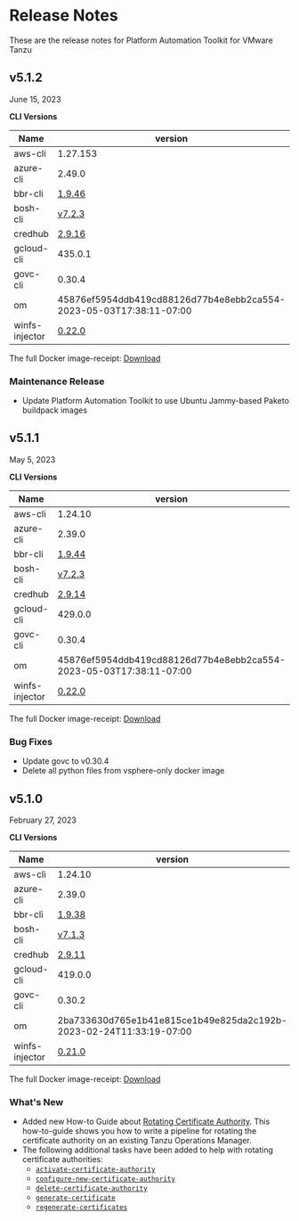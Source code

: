 # Release Notes

These are the release notes for Platform Automation Toolkit for VMware Tanzu

## v5.1.2
June 15, 2023

**CLI Versions**

| Name | version |
|---|---|
| aws-cli | 1.27.153 |
| azure-cli | 2.49.0 |
| bbr-cli | [1.9.46](https://github.com/cloudfoundry-incubator/bosh-backup-and-restore/releases/tag/v1.9.46) |
| bosh-cli | [v7.2.3](https://github.com/cloudfoundry/bosh-cli/releases/tag/v7.2.3) |
| credhub | [2.9.16](https://github.com/cloudfoundry-incubator/credhub-cli/releases/tag/2.9.16) |
| gcloud-cli | 435.0.1 |
| govc-cli | 0.30.4 |
| om | 45876ef5954ddb419cd88126d77b4e8ebb2ca554-2023-05-03T17:38:11-07:00 |
| winfs-injector | [0.22.0](https://github.com/pivotal-cf/winfs-injector/releases/tag/0.22.0) |

The full Docker image-receipt: <a href="https://platform-automation-release-candidate.s3-us-west-2.amazonaws.com/image-receipt-5.1.2" target="_blank">Download</a>

### Maintenance Release
- Update Platform Automation Toolkit to use Ubuntu Jammy-based Paketo buildpack images


## v5.1.1
May 5, 2023

**CLI Versions**

| Name | version |
|---|---|
| aws-cli | 1.24.10 |
| azure-cli | 2.39.0 |
| bbr-cli | [1.9.44](https://github.com/cloudfoundry-incubator/bosh-backup-and-restore/releases/tag/v1.9.44) |
| bosh-cli | [v7.2.3](https://github.com/cloudfoundry/bosh-cli/releases/tag/v7.2.3) |
| credhub | [2.9.14](https://github.com/cloudfoundry-incubator/credhub-cli/releases/tag/2.9.14) |
| gcloud-cli | 429.0.0 |
| govc-cli | 0.30.4 |
| om | 45876ef5954ddb419cd88126d77b4e8ebb2ca554-2023-05-03T17:38:11-07:00 |
| winfs-injector | [0.22.0](https://github.com/pivotal-cf/winfs-injector/releases/tag/0.22.0) |

The full Docker image-receipt: <a href="https://platform-automation-release-candidate.s3-us-west-2.amazonaws.com/image-receipt-5.1.1" target="_blank">Download</a>

### Bug Fixes
- Update govc to v0.30.4
- Delete all python files from vsphere-only docker image


## v5.1.0
February 27, 2023

**CLI Versions**

| Name | version |
|---|---|
| aws-cli | 1.24.10 |
| azure-cli | 2.39.0 |
| bbr-cli | [1.9.38](https://github.com/cloudfoundry-incubator/bosh-backup-and-restore/releases/tag/v1.9.38) |
| bosh-cli | [v7.1.3](https://github.com/cloudfoundry/bosh-cli/releases/tag/v7.1.3) |
| credhub | [2.9.11](https://github.com/cloudfoundry-incubator/credhub-cli/releases/tag/2.9.11) |
| gcloud-cli | 419.0.0 |
| govc-cli | 0.30.2 |
| om | 2ba733630d765e1b41e815ce1b49e825da2c192b-2023-02-24T11:33:19-07:00 |
| winfs-injector | [0.21.0](https://github.com/pivotal-cf/winfs-injector/releases/tag/0.21.0)

The full Docker image-receipt: <a href="https://platform-automation-release-candidate.s3-us-west-2.amazonaws.com/image-receipt-5.1.0" target="_blank">Download</a>

### What's New
- Added new How-to Guide about [Rotating Certificate Authority](./how-to-guides/rotating-certificate-authority.md).
  This how-to-guide shows you how to write a pipeline for rotating the certificate authority on an existing Tanzu Operations Manager.
- The following additional tasks have been added to help with rotating certificate authorities:
    * [`activate-certificate-authority`](./tasks.md#activate-certificate-authority)
    * [`configure-new-certificate-authority`](./tasks.md#configure-new-certificate-authority)
    * [`delete-certificate-authority`](./tasks.md#delete-certificate-authority)
    * [`generate-certificate`](./tasks.md#generate-certificate)
    * [`regenerate-certificates`](./tasks.md#regenerate-certificates)

[//]: # ({% include ".internal_link_url.md" %})
[//]: # ({% include ".external_link_url.md" %})
